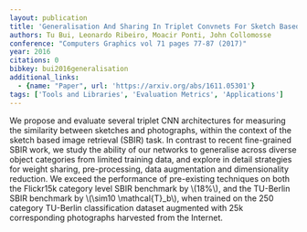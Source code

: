 ```yaml
---
layout: publication
title: 'Generalisation And Sharing In Triplet Convnets For Sketch Based Visual Search'
authors: Tu Bui, Leonardo Ribeiro, Moacir Ponti, John Collomosse
conference: "Computers Graphics vol 71 pages 77-87 (2017)"
year: 2016
citations: 0
bibkey: bui2016generalisation
additional_links:
  - {name: "Paper", url: 'https://arxiv.org/abs/1611.05301'}
tags: ['Tools and Libraries', 'Evaluation Metrics', 'Applications']
---
```

We propose and evaluate several triplet CNN architectures for measuring the
similarity between sketches and photographs, within the context of the sketch
based image retrieval (SBIR) task. In contrast to recent fine-grained SBIR
work, we study the ability of our networks to generalise across diverse object
categories from limited training data, and explore in detail strategies for
weight sharing, pre-processing, data augmentation and dimensionality reduction.
We exceed the performance of pre-existing techniques on both the Flickr15k
category level SBIR benchmark by \\(18%\\), and the TU-Berlin SBIR benchmark by
\\(\sim10 \mathcal\{T\}_b\\), when trained on the 250 category TU-Berlin
classification dataset augmented with 25k corresponding photographs harvested
from the Internet.

